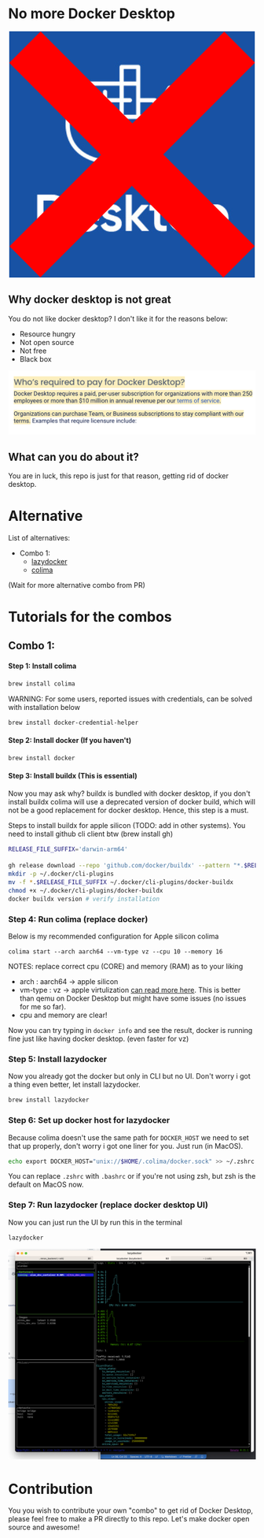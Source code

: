 
# No more Docker Desktop

<p align="center">
  <img src="https://github.com/tikikun/rf_docker_desktop/raw/main/images/no_docker.png" />
</p>

## Why docker desktop is not great

You do not like docker desktop? I don't like it for the reasons below:
- Resource hungry
- Not open source
- Not free 
- Black box

![Not even close to free!](images/image.png)

## What can you do about it?

You are in luck, this repo is just for that reason, getting rid of docker desktop.

# Alternative
List of alternatives:
- Combo 1: 
  - [lazydocker](https://github.com/jesseduffield/lazydocker)
  - [colima](https://github.com/abiosoft/colima)

(Wait for more alternative combo from PR)

# Tutorials for the combos

## Combo 1:

#### Step 1: Install colima
```zsh
brew install colima
```
WARNING:
For some users, reported issues with credentials, can be solved with installation below
```zsh
brew install docker-credential-helper
```

#### Step 2: Install docker (If you haven't)
```zsh
brew install docker
```
#### Step 3: Install buildx (This is essential)
Now you may ask why? buildx is bundled with docker desktop, if you don't install buildx colima will use a deprecated version of docker build, which will not be a good replacement for docker desktop. Hence, this step is a must.

Steps to install buildx for apple silicon (TODO: add in other systems). You need to install github cli client btw (brew install gh)
```zsh
RELEASE_FILE_SUFFIX='darwin-arm64'

gh release download --repo 'github.com/docker/buildx' --pattern "*.$RELEASE_FILE_SUFFIX"
mkdir -p ~/.docker/cli-plugins
mv -f *.$RELEASE_FILE_SUFFIX ~/.docker/cli-plugins/docker-buildx
chmod +x ~/.docker/cli-plugins/docker-buildx
docker buildx version # verify installation
```

### Step 4: Run colima (replace docker)
Below is my recommended configuration for Apple silicon colima
```
colima start --arch aarch64 --vm-type vz --cpu 10 --memory 16
```
NOTES: replace correct cpu (CORE) and memory (RAM) as to your liking
- arch : aarch64 -> apple silicon
- vm-type : vz -> apple virtulization [can read more here](https://developer.apple.com/documentation/virtualization). This is better than qemu on Docker Desktop but might have some issues (no issues for me so far).
- cpu and memory are clear!

Now you can try typing in `docker info` and see the result, docker is running fine just like having docker desktop. (even faster for vz)

### Step 5: Install lazydocker
Now you already got the docker but only in CLI but no UI. Don't worry i got a thing even better, let install lazydocker.
```zsh
brew install lazydocker
```

### Step 6: Set up docker host for lazydocker
Because colima doesn't use the same path for `DOCKER_HOST` we need to set that up properly, don't worry i got one liner for you. Just run (in MacOS).
```zsh
echo export DOCKER_HOST="unix://$HOME/.colima/docker.sock" >> ~/.zshrc
```
You can replace `.zshrc` with `.bashrc` or if you're not using zsh, but zsh is the default on MacOS now.

### Step 7: Run lazydocker (replace docker desktop UI)
Now you can just run the UI by run this in the terminal
```zsh
lazydocker
```
![Lazy docker](/images/example_lazydocker.png)

# Contribution
You you wish to contribute your own "combo" to get rid of Docker Desktop, please feel free to make a PR directly to this repo. Let's make docker open source and awesome!
